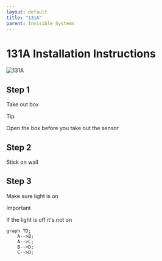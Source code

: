 ```yaml
---
layout: default
title: "131A"
parent: Invisible Systems
---
```


# 131A Installation Instructions

![131A](https://images.daizy.io/fit-in/500x281/devices/logos/invisiblesystemsisl131atemperaturehumidityco2.png)

## Step 1
Take out box

> [!TIP]
> Open the box before you take out the sensor

## Step 2 
Stick on wall

## Step 3 
Make sure light is on

> [!IMPORTANT]
> If the light is off it's not on


```mermaid
graph TD;
    A-->B;
    A-->C;
    B-->D;
    C-->D;
```
